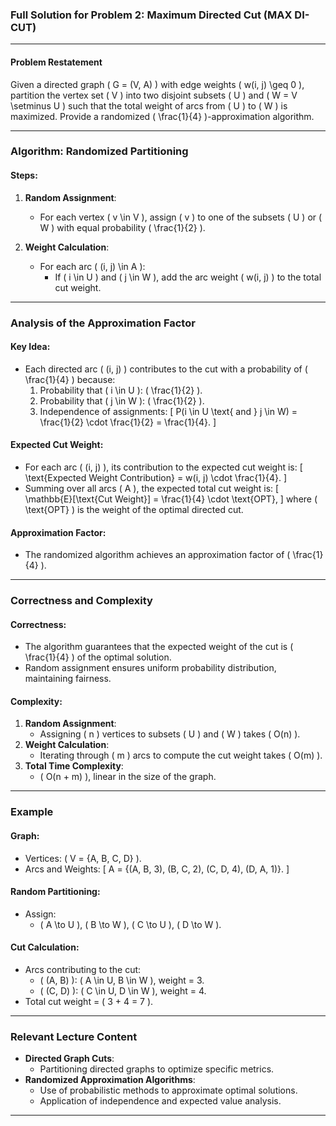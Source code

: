 ### Full Solution for Problem 2: Maximum Directed Cut (MAX DI-CUT)

---

#### **Problem Restatement**
Given a directed graph \( G = (V, A) \) with edge weights \( w(i, j) \geq 0 \), partition the vertex set \( V \) into two disjoint subsets \( U \) and \( W = V \setminus U \) such that the total weight of arcs from \( U \) to \( W \) is maximized. Provide a randomized \( \frac{1}{4} \)-approximation algorithm.

---

### **Algorithm: Randomized Partitioning**

#### **Steps**:
1. **Random Assignment**:
   - For each vertex \( v \in V \), assign \( v \) to one of the subsets \( U \) or \( W \) with equal probability \( \frac{1}{2} \).

2. **Weight Calculation**:
   - For each arc \( (i, j) \in A \):
     - If \( i \in U \) and \( j \in W \), add the arc weight \( w(i, j) \) to the total cut weight.

---

### **Analysis of the Approximation Factor**

#### **Key Idea**:
- Each directed arc \( (i, j) \) contributes to the cut with a probability of \( \frac{1}{4} \) because:
  1. Probability that \( i \in U \): \( \frac{1}{2} \).
  2. Probability that \( j \in W \): \( \frac{1}{2} \).
  3. Independence of assignments:
     \[
     P(i \in U \text{ and } j \in W) = \frac{1}{2} \cdot \frac{1}{2} = \frac{1}{4}.
     \]

#### **Expected Cut Weight**:
- For each arc \( (i, j) \), its contribution to the expected cut weight is:
  \[
  \text{Expected Weight Contribution} = w(i, j) \cdot \frac{1}{4}.
  \]
- Summing over all arcs \( A \), the expected total cut weight is:
  \[
  \mathbb{E}[\text{Cut Weight}] = \frac{1}{4} \cdot \text{OPT},
  \]
  where \( \text{OPT} \) is the weight of the optimal directed cut.

#### **Approximation Factor**:
- The randomized algorithm achieves an approximation factor of \( \frac{1}{4} \).

---

### **Correctness and Complexity**

#### **Correctness**:
- The algorithm guarantees that the expected weight of the cut is \( \frac{1}{4} \) of the optimal solution.
- Random assignment ensures uniform probability distribution, maintaining fairness.

#### **Complexity**:
1. **Random Assignment**:
   - Assigning \( n \) vertices to subsets \( U \) and \( W \) takes \( O(n) \).
2. **Weight Calculation**:
   - Iterating through \( m \) arcs to compute the cut weight takes \( O(m) \).
3. **Total Time Complexity**:
   - \( O(n + m) \), linear in the size of the graph.

---

### **Example**

#### **Graph**:
- Vertices: \( V = \{A, B, C, D\} \).
- Arcs and Weights:
  \[
  A = \{(A, B, 3), (B, C, 2), (C, D, 4), (D, A, 1)\}.
  \]

#### **Random Partitioning**:
- Assign:
  - \( A \to U \), \( B \to W \), \( C \to U \), \( D \to W \).

#### **Cut Calculation**:
- Arcs contributing to the cut:
  - \( (A, B) \): \( A \in U, B \in W \), weight = 3.
  - \( (C, D) \): \( C \in U, D \in W \), weight = 4.
- Total cut weight = \( 3 + 4 = 7 \).

---

### **Relevant Lecture Content**
- **Directed Graph Cuts**:
  - Partitioning directed graphs to optimize specific metrics.
- **Randomized Approximation Algorithms**:
  - Use of probabilistic methods to approximate optimal solutions.
  - Application of independence and expected value analysis.

---
